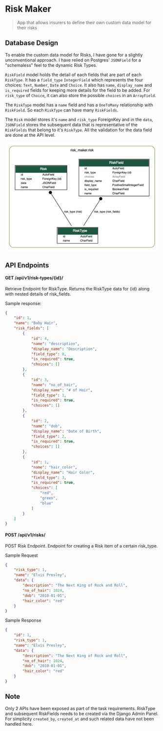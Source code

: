 # Risk Maker

> App that allows insurers to define their own custom data model for their risks


## Database Design

To enable the custom data model for Risks, I have gone for a slightly unconventional approach. I have relied on 
Postgres' `JSONField` for a "schemaless" feel to the dynamic Risk Types.

`RiskField` model holds the detail of each fields that are part of each `RiskType`. It has a `field_type` `IntegerField` 
which represents the four choices: `Text`, `Number`, `Date` and `Choice`. It also has `name`, `display_name` and 
`is_required` fields for keeping more details for the field to be added. For `risk_type` of `Choice`, it can also 
store the possible `choices` in an `ArrayField`.

The `RiskType` model has a `name` field and has a `OneToMany` relationship with `RiskField`. So each `RiskType` can 
have many `RiskFields`. 

The `Risk` model stores it's `name` and `risk_type` ForeignKey and in the `data`, `JSONField` stores the subsequent 
data that is representative of the `RiskFields` that belong to it's `RiskType`. All the validation for the data field 
are done at the API level.


![alt text](ERD.png "ERD")


## API Endpoints

#### GET /api/v1/risk-types/{id}/

Retrieve Endpoint for RiskType. Returns the RiskType data for {id} along with nested details of risk_fields.


Sample response:
```json
{
    "id": 1,
    "name": "Baby Hair",
    "risk_fields": [
        {
            "id": 4,
            "name": "description",
            "display_name": "Description",
            "field_type": 0,
            "is_required": true,
            "choices": []
        },
        {
            "id": 3,
            "name": "no_of_hair",
            "display_name": "# of Hair",
            "field_type": 1,
            "is_required": true,
            "choices": []
        },
        {
            "id": 2,
            "name": "dob",
            "display_name": "Date of Birth",
            "field_type": 2,
            "is_required": true,
            "choices": []
        },
        {
            "id": 1,
            "name": "hair_color",
            "display_name": "Hair Color",
            "field_type": 3,
            "is_required": true,
            "choices": [
                "red",
                "green",
                "blue"
            ]
        }
    ]
}
```


#### POST /api/v1/risks/

POST Risk Endpoint. Endpoint for creating a Risk item of a certain risk_type.


Sample Request
```json
{
    "risk_type": 1,
    "name": "Elvis Presley",
    "data": {
        "description": "The Next King of Rock and Roll",
        "no_of_hair": 1024,
        "dob": "2010-01-01",
        "hair_color": "red"
    }
}
```


Sample Response
```json
{
    "id": 1,
    "risk_type": 1,
    "name": "Elvis Presley",
    "data": {
        "description": "The Next King of Rock and Roll",
        "no_of_hair": 1024,
        "dob": "2010-01-01",
        "hair_color": "red"
    }
}
```


## Note

Only 2 APIs have been exposed as part of the task requirements. RiskType and subsequent RiskFields needs to be created
via the Django Admin Panel. For simplicity `created_by`, `created_at` and such related data have not been handled 
here. 
